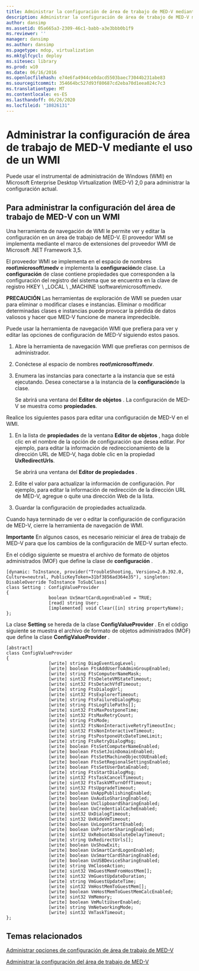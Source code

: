 ```yaml
---
title: Administrar la configuración de área de trabajo de MED-V mediante el uso de un WMI
description: Administrar la configuración de área de trabajo de MED-V mediante el uso de un WMI
author: dansimp
ms.assetid: 05a665a3-2309-46c1-babb-a3e3bbb0b1f9
ms.reviewer: ''
manager: dansimp
ms.author: dansimp
ms.pagetype: mdop, virtualization
ms.mktglfcycl: deploy
ms.sitesec: library
ms.prod: w10
ms.date: 06/16/2016
ms.openlocfilehash: e74e6fa4944ce0dacd5503baec73044b231abe83
ms.sourcegitcommit: 354664bc527d93f80687cd2eba70d1eea024c7c3
ms.translationtype: MT
ms.contentlocale: es-ES
ms.lasthandoff: 06/26/2020
ms.locfileid: "10826131"
---
```

# Administrar la configuración de área de trabajo de MED-V mediante el uso de un WMI


Puede usar el instrumental de administración de Windows (WMI) en Microsoft Enterprise Desktop Virtualization (MED-V) 2,0 para administrar la configuración actual.

## Para administrar la configuración del área de trabajo de MED-V con un WMI


Una herramienta de navegación de WMI le permite ver y editar la configuración en un área de trabajo de MED-V. El proveedor WMI se implementa mediante el marco de extensiones del proveedor WMI de Microsoft .NET Framework 3,5.

El proveedor WMI se implementa en el espacio de nombres **root\\microsoft\\medv** e implementa la **configuración**de clase. La **configuración** de clase contiene propiedades que corresponden a la configuración del registro del sistema que se encuentra en la clave de registro HKEY \ _LOCAL \ _MACHINE \\software\\microsoft\\medv.

**PRECAUCIÓN**  Las herramientas de exploración de WMI se pueden usar para eliminar o modificar clases e instancias. Eliminar o modificar determinadas clases e instancias puede provocar la pérdida de datos valiosos y hacer que MED-V funcione de manera impredecible.

 

Puede usar la herramienta de navegación WMI que prefiera para ver y editar las opciones de configuración de MED-V siguiendo estos pasos.

1.  Abre la herramienta de navegación WMI que prefieras con permisos de administrador.

2.  Conéctese al espacio de nombres **root\\microsoft\\medv**.

3.  Enumera las instancias para conectarte a la instancia que se está ejecutando. Desea conectarse a la instancia de la **configuración**de la clase.

    Se abrirá una ventana del **Editor de objetos** . La configuración de MED-V se muestra como **propiedades**.

Realice los siguientes pasos para editar una configuración de MED-V en el WMI.

1.  En la lista de **propiedades** de la ventana **Editor de objetos** , haga doble clic en el nombre de la opción de configuración que desea editar. Por ejemplo, para editar la información de redireccionamiento de la dirección URL de MED-V, haga doble clic en la propiedad **UxRedirectUrls**.

    Se abrirá una ventana del **Editor de propiedades** .

2.  Edite el valor para actualizar la información de configuración. Por ejemplo, para editar la información de redirección de la dirección URL de MED-V, agregue o quite una dirección Web de la lista.

3.  Guardar la configuración de propiedades actualizada.

Cuando haya terminado de ver o editar la configuración de configuración de MED-V, cierre la herramienta de navegación de WMI.

**Importante**  En algunos casos, es necesario reiniciar el área de trabajo de MED-V para que los cambios de la configuración de MED-V surtan efecto.

 

En el código siguiente se muestra el archivo de formato de objetos administrados (MOF) que define la clase de **configuración** .

``` syntax
[dynamic: ToInstance, provider("TroubleShooting, Version=2.0.392.0, Culture=neutral, PublicKeyToken=31bf3856ad364e35"), singleton: DisableOverride ToInstance ToSubClass]
class Setting : ConfigValueProvider
{
                boolean UxSmartCardLogonEnabled = TRUE;
                [read] string User;
                [implemented] void Clear([in] string propertyName);
};
```

La clase **Setting** se hereda de la clase **ConfigValueProvider** . En el código siguiente se muestra el archivo de formato de objetos administrados (MOF) que define la clase **ConfigValueProvider** .

``` syntax
[abstract]
class ConfigValueProvider
{
                [write] string DiagEventLogLevel;
                [write] boolean FtsAddUserToAdminGroupEnabled;
                [write] string FtsComputerNameMask;
                [write] sint32 FtsDeleteVMStateTimeout;
                [write] sint32 FtsDetachVfdTimeout;
                [write] string FtsDialogUrl;
                [write] sint32 FtsExplorerTimeout;
                [write] string FtsFailureDialogMsg;
                [write] string FtsLogFilePaths[];
                [write] sint32 FtsMaxPostponeTime;
                [write] sint32 FtsMaxRetryCount;
                [write] string FtsMode;
                [write] sint32 FtsNonInteractiveRetryTimeoutInc;
                [write] sint32 FtsNonInteractiveTimeout;
                [write] string FtsPostponeUtcDateTimeLimit;
                [write] string FtsRetryDialogMsg;
                [write] boolean FtsSetComputerNameEnabled;
                [write] boolean FtsSetJoinDomainEnabled;
                [write] boolean FtsSetMachineObjectOUEnabled;
                [write] boolean FtsSetRegionalSettingsEnabled;
                [write] boolean FtsSetUserDataEnabled;
                [write] string FtsStartDialogMsg;
                [write] sint32 FtsTaskCancelTimeout;
                [write] sint32 FtsTaskVMTurnOffTimeout;
                [write] sint32 FtsUpgradeTimeout;
                [write] boolean UxAppPublishingEnabled;
                [write] boolean UxAudioSharingEnabled;
                [write] boolean UxClipboardSharingEnabled;
                [write] boolean UxCredentialCacheEnabled;
                [write] sint32 UxDialogTimeout;
                [write] sint32 UxHideVmTimeout;
                [write] boolean UxLogonStartEnabled;
                [write] boolean UxPrinterSharingEnabled;
                [write] sint32 UxRebootAbsoluteDelayTimeout;
                [write] string UxRedirectUrls[];
                [write] boolean UxShowExit;
                [write] boolean UxSmartCardLogonEnabled;
                [write] boolean UxSmartCardSharingEnabled;
                [write] boolean UxUSBDeviceSharingEnabled;
                [write] string VmCloseAction;
                [write] sint32 VmGuestMemFromHostMem[];
                [write] sint32 VmGuestUpdateDuration;
                [write] string VmGuestUpdateTime;
                [write] sint32 VmHostMemToGuestMem[];
                [write] boolean VmHostMemToGuestMemCalcEnabled;
                [write] sint32 VmMemory;
                [write] boolean VmMultiUserEnabled;
                [write] string VmNetworkingMode;
                [write] sint32 VmTaskTimeout;
};
```

## Temas relacionados


[Administrar opciones de configuración de área de trabajo de MED-V](managing-med-v-workspace-configuration-settings.md)

[Administrar la configuración del área de trabajo de MED-V](manage-med-v-workspace-settings.md)

 

 





